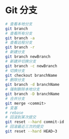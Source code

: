 <!--
 * @Author: fu.nan
 * @Date: 2020-04-07 11:30:07
 * @LastEditors: fu.nan
 * @LastEditTime: 2020-04-07 19:55:15
 -->
# Git 分支

```bash
# 查看本地分支
git branch
# 查看所有分支
git branch -a
# 查看远程分支
git branch -r
# 新建分支
git branch newBranch
# 新建并切换分支
git branch -c newBranch
# 切换分支
git checkout branchName
# 删除分支
git branch -d branchName
# 强制删除本地分支
git branch -D branchName
# 合并分支
git merge <commit>
# 变基
# rebase
# 回滚到某次提交
git reset --hard commit-id
# 回滚最近三次的提交
git reset --hard HEAD~3
```
